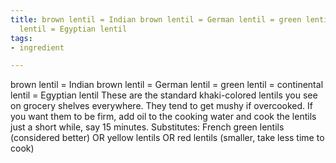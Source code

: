 ```yaml
---
title: brown lentil = Indian brown lentil = German lentil = green lentil = continental
  lentil = Egyptian lentil
tags:
- ingredient

---
```

brown lentil = Indian brown lentil = German lentil = green lentil = continental lentil = Egyptian lentil These are the standard khaki-colored lentils you see on grocery shelves everywhere. They tend to get mushy if overcooked. If you want them to be firm, add oil to the cooking water and cook the lentils just a short while, say 15 minutes. Substitutes: French green lentils (considered better) OR yellow lentils OR red lentils (smaller, take less time to cook)
